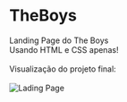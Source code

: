 # TheBoys
Landing Page do The Boys
<br/>
Usando HTML e CSS apenas!
<br/>
<br/>
Visualização do projeto final:
<br/>
<br/>
![Lading Page](https://user-images.githubusercontent.com/104536443/185811924-0e498b30-4c93-448d-9b4f-295a1a3724cd.PNG)
